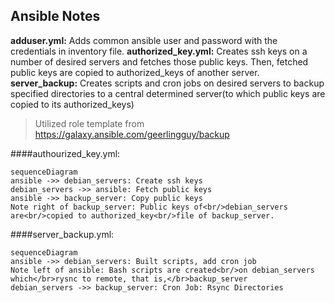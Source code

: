 ## Ansible Notes

**adduser.yml:** Adds common ansible user and password with the credentials in inventory file.
**authorized_key.yml:** Creates ssh keys on a number of desired servers and fetches those public keys.
Then, fetched public keys are copied to authorized_keys of another server.
**server_backup:** Creates scripts and cron jobs on desired servers to backup specified
directories to a central determined server(to which public keys are copied to its authorized_keys)

> Utilized role template from https://galaxy.ansible.com/geerlingguy/backup

####authourized_key.yml:
```mermaid
sequenceDiagram
ansible ->> debian_servers: Create ssh keys
debian_servers ->> ansible: Fetch public keys
ansible ->> backup_server: Copy public keys
Note right of backup_server: Public keys of<br/>debian_servers are<br/>copied to authorized_key<br/>file of backup_server.

```

####server_backup.yml:
```mermaid
sequenceDiagram
ansible ->> debian_servers: Built scripts, add cron job
Note left of ansible: Bash scripts are created<br/>on debian_servers which</br>rysnc to remote, that is,</br>backup_server
debian_servers ->> backup_server: Cron Job: Rsync Directories

```

